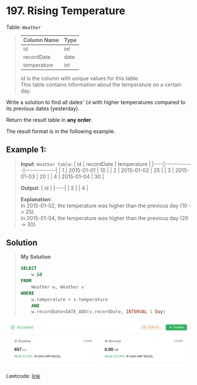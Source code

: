 # 197. Rising Temperature

Table: `Weather`

> | Column Name   | Type    |
> |---------------|---------|
> | id            | int     |
> | recordDate    | date    |
> | temperature   | int     |
> 
> id is the column with unique values for this table. \
This table contains information about the temperature on a certain day.
 

Write a solution to find all dates' `Id` with higher temperatures compared to its previous dates (yesterday).

Return the result table in **any order**.

The result format is in the following example.

## Example 1:
> **Input**: 
> `Weather table`:
> | id | recordDate | temperature |
> |----|------------|-------------|
> | 1  | 2015-01-01 | 10          |
> | 2  | 2015-01-02 | 25          |
> | 3  | 2015-01-03 | 20          |
> | 4  | 2015-01-04 | 30          |
>
> **Output**: 
> | id |
> |----|
> | 2  |
> | 4  |
>
> **Explanation**: \
> In 2015-01-02, the temperature was higher than the previous day (10 -> 25). \
> In 2015-01-04, the temperature was higher than the previous day (20 -> 30).



## Solution
> **My Solution**
> ```sql
> SELECT 
>     w.id
> FROM 
>     Weather w, Weather v
> WHERE
>     w.temperature > v.temperature
>     AND
>     w.recordDate=DATE_ADD(v.recordDate, INTERVAL 1 Day)
> ```

![result](197.png)

Leetcode: [link](https://leetcode.com/problems/rising-temperature/description/)
